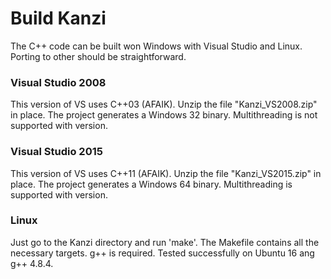 Build Kanzi
===========

The C++ code can be built won Windows with Visual Studio and Linux.
Porting to other should be straightforward.

### Visual Studio 2008
This version of VS uses C++03 (AFAIK). Unzip the file "Kanzi_VS2008.zip" in place.
The project generates a Windows 32 binary. Multithreading is not supported with version.


### Visual Studio 2015
This version of VS uses C++11 (AFAIK). Unzip the file "Kanzi_VS2015.zip" in place.
The project generates a Windows 64 binary. Multithreading is supported with version.

### Linux
Just go to the Kanzi directory and run 'make'. The Makefile contains all the necessary
targets. g++ is required. Tested successfully on Ubuntu 16 ang g++ 4.8.4.
